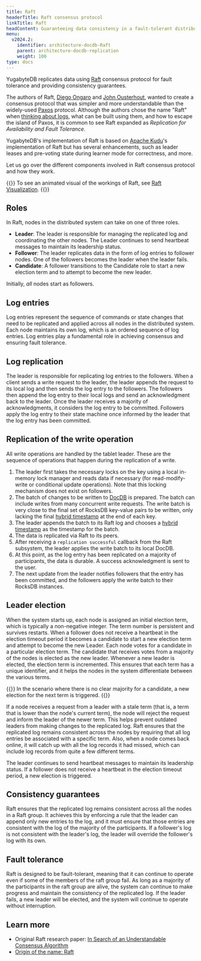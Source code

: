 ```yaml
---
title: Raft
headerTitle: Raft consensus protocol
linkTitle: Raft
headContent: Guaranteeing data consistency in a fault-tolerant distributed system
menu:
  v2024.2:
    identifier: architecture-docdb-Raft
    parent: architecture-docdb-replication
    weight: 100
type: docs
---
```


YugabyteDB replicates data using [Raft](https://en.wikipedia.org/wiki/Raft_(algorithm)) consensus protocol for fault tolerance and providing consistency guarantees.

The authors of Raft, [Diego Ongaro](https://ongardie.net/) and [John Ousterhout](https://web.stanford.edu/~ouster/cgi-bin/home.php), wanted to create a consensus protocol that was simpler and more understandable than the widely-used [Paxos](https://en.wikipedia.org/wiki/Paxos_(computer_science)) protocol. Although the authors chose the name "Raft" when [thinking about logs](https://groups.google.com/g/raft-dev/c/95rZqptGpmU), what can be built using them, and how to escape the island of Paxos, it is common to see Raft expanded as _Replication for Availability and Fault Tolerance_.

YugabyteDB's implementation of Raft is based on [Apache Kudu](https://kudu.apache.org/docs/)'s implementation of Raft but has several enhancements, such as leader leases and pre-voting state during learner mode for correctness, and more.

Let us go over the different components involved in Raft consensus protocol and how they work.

{{<lead link="https://Raft.github.io/">}}
To see an animated visual of the workings of Raft, see [Raft Visualization](https://Raft.github.io/).
{{</lead>}}

## Roles

In Raft, nodes in the distributed system can take on one of three roles.

- **Leader**: The leader is responsible for managing the replicated log and coordinating the other nodes. The Leader continues to send heartbeat messages to maintain its leadership status.
- **Follower**: The leader replicates data in the form of log entries to follower nodes. One of the followers becomes the leader when the leader fails.
- **Candidate**: A follower transitions to the Candidate role to start a new election term and to attempt to become the new leader.

Initially, _all_ nodes start as followers.

## Log entries

Log entries represent the sequence of commands or state changes that need to be replicated and applied across all nodes in the distributed system. Each node maintains its own log, which is an ordered sequence of log entries. Log entries play a fundamental role in achieving consensus and ensuring fault tolerance.

## Log replication

The leader is responsible for replicating log entries to the followers. When a client sends a write request to the leader, the leader appends the request to its local log and then sends the log entry to the followers. The followers then append the log entry to their local logs and send an acknowledgment back to the leader. Once the leader receives a majority of acknowledgments, it considers the log entry to be committed. Followers apply the log entry to their state machine once informed by the leader that the log entry has been committed.

## Replication of the write operation

All write operations are handled by the tablet leader. These are the sequence of operations that happen during the replication of a write.

1. The leader first takes the necessary locks on the key using a local in-memory lock manager and reads data if necessary (for read-modify-write or conditional update operations). Note that this locking mechanism does not exist on followers.
1. The batch of changes to be written to [DocDB](../../docdb/) is prepared. The batch can include writes from many concurrent write requests. The write batch is very close to the final set of RocksDB key-value pairs to be written, only lacking the final [hybrid timestamp](../../transactions/transactions-overview#hybrid-logical-clocks) at the end of each key.
1. The leader appends the batch to its Raft log and chooses a [hybrid timestamp](../../transactions/transactions-overview#hybrid-logical-clocks) as the timestamp for the batch.
1. The data is replicated via Raft to its peers.
1. After receiving a `replication successful` callback from the Raft subsystem, the leader applies the write batch to its local DocDB.
1. At this point, as the log entry has been replicated on a majority of participants, the data is durable. A success acknowledgment is sent to the user.
1. The next update from the leader notifies followers that the entry has been committed, and the followers apply the write batch to their RocksDB instances.

## Leader election

When the system starts up, each node is assigned an initial election term, which is typically a non-negative integer. The term number is persistent and survives restarts. When a follower does not receive a heartbeat in the election timeout period it becomes a candidate to start a new election term and attempt to become the new Leader. Each node votes for a candidate in a particular election term. The candidate that receives votes from a majority of the nodes is elected as the new leader. Whenever a new leader is elected, the election term is incremented. This ensures that each term has a unique identifier, and it helps the nodes in the system differentiate between the various terms.

{{<note>}}
In the scenario where there is no clear majority for a candidate, a new election for the next term is triggered.
{{</note>}}

If a node receives a request from a leader with a stale term (that is, a term that is lower than the node's current term), the node will reject the request and inform the leader of the newer term. This helps prevent outdated leaders from making changes to the replicated log. Raft ensures that the replicated log remains consistent across the nodes by requiring that all log entries be associated with a specific term. Also, when a node comes back online, it will catch up with all the log records it had missed, which can include log records from quite a few different terms.

The leader continues to send heartbeat messages to maintain its leadership status. If a follower does not receive a heartbeat in the election timeout period, a new election is triggered.

## Consistency guarantees

Raft ensures that the replicated log remains consistent across all the nodes in a Raft group. It achieves this by enforcing a rule that the leader can append only new entries to the log, and it must ensure that those entries are consistent with the log of the majority of the participants. If a follower's log is not consistent with the leader's log, the leader will override the follower's log with its own.

## Fault tolerance

Raft is designed to be fault-tolerant, meaning that it can continue to operate even if some of the members of the raft group fail. As long as a majority of the participants in the raft group are alive, the system can continue to make progress and maintain the consistency of the replicated log. If the leader fails, a new leader will be elected, and the system will continue to operate without interruption.

## Learn more

- Original Raft research paper: [In Search of an Understandable Consensus Algorithm](https://Raft.github.io/Raft.pdf)
- [Origin of the name: Raft](https://groups.google.com/g/raft-dev/c/95rZqptGpmU)